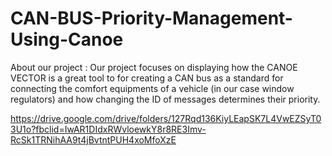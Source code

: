 # CAN-BUS-Priority-Management-Using-Canoe
About our project : Our project focuses on displaying how the CANOE VECTOR is a great tool to for creating a  CAN bus as a standard for connecting the comfort equipments of a vehicle (in our case window regulators) and how changing the ID of messages determines their priority.

https://drive.google.com/drive/folders/127Rqd136KiyLEapSK7L4VwEZSyT03U1o?fbclid=IwAR1DIdxRWvloewkY8r8RE3Imv-RcSk1TRNihAA9t4jBvtntPUH4xoMfoXzE

